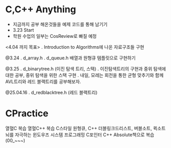 # C,C++ Anything
- 지금까지 공부 해온것들을 예제 코드를 통해 남기기
- 3.23 Start
- 학원 수업의 일부는 CosReview로 빠질 예정

<4.04 까지 목표>
. Introduction to Algorithms에 나온 자료구조들 구현

@3.24
. d_array.h
. d_queue.h
배열과 원형큐 템플릿으로 구현하기

@3.25
. d_binarytree.h (이진 탐색 트리, 스택)
. 이진탐색트리의 구현과 중위 탐색에 대한 공부, 중위 탐색을 위한 스택 구현
. 내일, 모레는 회전을 통한 균형 맞추기와 함께 AVL트리와 레드 블랙트리를 공부해보자.

@25.04.16
 . d_redblacktree.h (레드 블랙트리)



# CPractice
열혈C 복습
열혈C++ 복습
C스타일 원형큐, C++ 더블링크드리스트, 버블소트, 퀵소트
뇌를 자극하는 윈도우즈 시스템 프로그래밍
C포인터
C++ Absolute책으로 복습 (00_~~~)